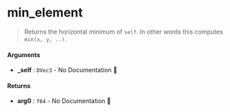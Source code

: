 # min\_element

>  Returns the horizontal minimum of `self`.
>  In other words this computes `min(x, y, ..)`.

#### Arguments

- **\_self** : `DVec3` \- No Documentation 🚧

#### Returns

- **arg0** : `f64` \- No Documentation 🚧